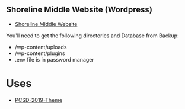 ## Shoreline Middle Website (Wordpress)
- [Shoreline Middle Website](https://shoreline.provo.edu/)


You'll need to get the following directories and Database from Backup:
- /wp-content/uploads
- /wp-content/plugins
- .env file is in password manager

# Uses
- [PCSD-2019-Theme](https://github.com/Provo-City-School-District/PCSD-2019-Theme)